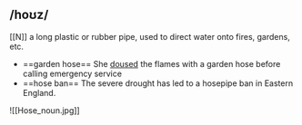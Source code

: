 ## /hoʊz/  
[[N]]
a long plastic or rubber pipe, used to direct water onto fires, gardens, etc.

- ==garden hose==
She [doused](Douse) the flames with a garden hose before calling emergency service
- ==hose ban==
The severe drought has led to a hosepipe ban in Eastern England.

![[Hose_noun.jpg]]